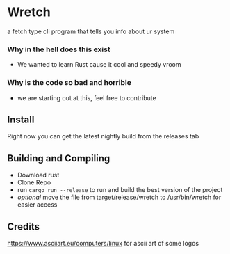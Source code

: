 # Wretch
a fetch type cli program that tells you info about ur system

### Why in the hell does this exist
- We wanted to learn Rust cause it cool and speedy vroom

### Why is the code so bad and horrible
- we are starting out at this, feel free to contribute

## Install
Right now you can get the latest nightly build from the releases tab
## Building and Compiling 
 - Download rust
 - Clone Repo
 - run `cargo run --release` to run and build the best version of the project
 - *optional* move the file from target/release/wretch to /usr/bin/wretch for easier access

## Credits
https://www.asciiart.eu/computers/linux for ascii art of some logos